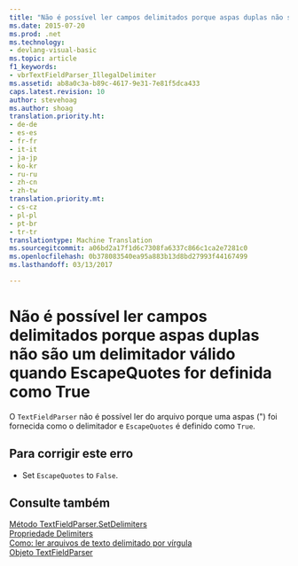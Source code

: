 ```yaml
---
title: "Não é possível ler campos delimitados porque aspas duplas não são um delimitador válido quando EscapeQuotes for definida como True | Documentos do Microsoft"
ms.date: 2015-07-20
ms.prod: .net
ms.technology:
- devlang-visual-basic
ms.topic: article
f1_keywords:
- vbrTextFieldParser_IllegalDelimiter
ms.assetid: ab8a0c3a-b89c-4617-9e31-7e81f5dca433
caps.latest.revision: 10
author: stevehoag
ms.author: shoag
translation.priority.ht:
- de-de
- es-es
- fr-fr
- it-it
- ja-jp
- ko-kr
- ru-ru
- zh-cn
- zh-tw
translation.priority.mt:
- cs-cz
- pl-pl
- pt-br
- tr-tr
translationtype: Machine Translation
ms.sourcegitcommit: a06bd2a17f1d6c7308fa6337c866c1ca2e7281c0
ms.openlocfilehash: 0b378083540ea95a883b13d8bd27993f44167499
ms.lasthandoff: 03/13/2017

---
```

# <a name="unable-to-read-delimited-fields-because-a-double-quote-is-not-a-legal-delimiter-when-escapequotes-is-set-to-true"></a>Não é possível ler campos delimitados porque aspas duplas não são um delimitador válido quando EscapeQuotes for definida como True
O `TextFieldParser` não é possível ler do arquivo porque uma aspas (") foi fornecida como o delimitador e `EscapeQuotes` é definido como `True`.  
  
## <a name="to-correct-this-error"></a>Para corrigir este erro  
  
-   Set `EscapeQuotes` to `False`.  
  
## <a name="see-also"></a>Consulte também  
 [Método TextFieldParser.SetDelimiters](http://msdn.microsoft.com/en-us/21fa40ec-5866-4d0e-9fd9-c708a190dcc9)   
 [Propriedade Delimiters](http://msdn.microsoft.com/en-us/4eb18f4d-3011-40a9-b668-be93eed0444f)   
 [Como: ler arquivos de texto delimitado por vírgula](../../visual-basic/developing-apps/programming/drives-directories-files/how-to-read-from-comma-delimited-text-files.md)   
 [Objeto TextFieldParser](../../visual-basic/language-reference/objects/textfieldparser-object.md)
